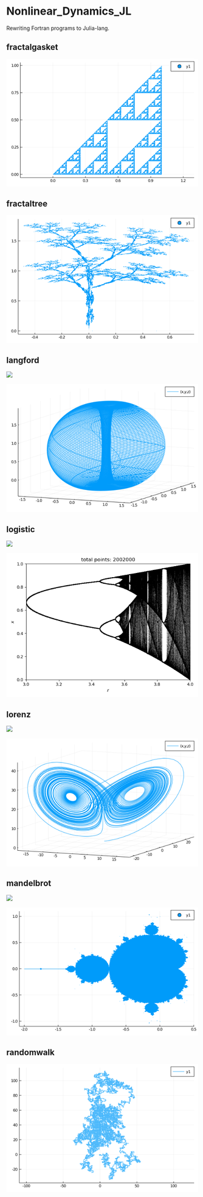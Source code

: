 # Nonlinear_Dynamics_JL
Rewriting Fortran programs to Julia-lang.

## fractalgasket
![fractalgasket_image](fractalgasket/fractalgasket.png)

## fractaltree
![fractaltree_image](fractaltree/fractaltree.png)

## langford
<!-- $$
\begin{eqnarray}
  \left\{
    \begin{array}{l}
      \frac{dx}{dt} = (z-u)x-wy \\
      \frac{dy}{dt} = wx-(z-u)y \\
      \frac{dz}{dt} = n+z-\frac{z^3}{3}-(x^2+y^2)(1+lz)+ezx^3
    \end{array}
  \right. \nonumber
\end{eqnarray}
$$ --> 

<img style="background: white;" src="https://render.githubusercontent.com/render/math?math=%5Cbegin%7Beqnarray%7D%0D%0A%20%20%5Cleft%5C%7B%0D%0A%20%20%20%20%5Cbegin%7Barray%7D%7Bl%7D%0D%0A%20%20%20%20%20%20%5Cfrac%7Bdx%7D%7Bdt%7D%20%3D%20(z-u)x-wy%20%5C%5C%0D%0A%20%20%20%20%20%20%5Cfrac%7Bdy%7D%7Bdt%7D%20%3D%20wx-(z-u)y%20%5C%5C%0D%0A%20%20%20%20%20%20%5Cfrac%7Bdz%7D%7Bdt%7D%20%3D%20n%2Bz-%5Cfrac%7Bz%5E3%7D%7B3%7D-(x%5E2%2By%5E2)(1%2Blz)%2Bezx%5E3%0D%0A%20%20%20%20%5Cend%7Barray%7D%0D%0A%20%20%5Cright.%20%5Cnonumber%0D%0A%5Cend%7Beqnarray%7D%0D">

![langfordRK4_image](langford/langfordRK4.png)

## logistic
<!-- $$
x_{n+1}=ax_n(1-x_n)
$$ --> 

<img style="background: white;" src="https://render.githubusercontent.com/render/math?math=x_%7Bn%2B1%7D%3Dax_n(1-x_n)%0D">

![logistic_image](logistic/logistic.png)

## lorenz
<!-- $$
\begin{eqnarray}
  \left\{
    \begin{array}{l}
      \frac{dx}{dt} = -px+py \\
      \frac{dy}{dt} = -xz+rx-y \\
      \frac{dz}{dt} = xy-bz
    \end{array}
  \right. \nonumber
\end{eqnarray}
$$ --> 

<img style="background: white;" src="https://render.githubusercontent.com/render/math?math=%5Cbegin%7Beqnarray%7D%0D%0A%20%20%5Cleft%5C%7B%0D%0A%20%20%20%20%5Cbegin%7Barray%7D%7Bl%7D%0D%0A%20%20%20%20%20%20%5Cfrac%7Bdx%7D%7Bdt%7D%20%3D%20-px%2Bpy%20%5C%5C%0D%0A%20%20%20%20%20%20%5Cfrac%7Bdy%7D%7Bdt%7D%20%3D%20-xz%2Brx-y%20%5C%5C%0D%0A%20%20%20%20%20%20%5Cfrac%7Bdz%7D%7Bdt%7D%20%3D%20xy-bz%0D%0A%20%20%20%20%5Cend%7Barray%7D%0D%0A%20%20%5Cright.%20%5Cnonumber%0D%0A%5Cend%7Beqnarray%7D%0D">

![lorenz_image](lorenz/lorenz.png)

## mandelbrot
<!-- $$
\begin{eqnarray}
z_{n+1}&=&z_n^2+c \nonumber \\
z_{n+1}&=&z_n^3+c \nonumber \\
z_{n+1}&=&z_n^4+c \nonumber \\
z_{n+1}&=&z_n^5+c \nonumber \\
z_{n+1}&=&\tan (z_n)+c \nonumber \\
z_{n+1}&=&\tan (z_n^4)+c \nonumber \\
z_{n+1}&=&\tan (z_n^27)+c \nonumber \\
z_{n+1}&=&\tan (z_n^256)+c \nonumber \\
z_{n+1}&=&\tan (z_n^3125)+c \nonumber
\end{eqnarray}
$$ --> 

<img style="background: white;" src="https://render.githubusercontent.com/render/math?math=%5Cbegin%7Beqnarray%7D%0D%0Az_%7Bn%2B1%7D%26%3D%26z_n%5E2%2Bc%20%5Cnonumber%20%5C%5C%0D%0Az_%7Bn%2B1%7D%26%3D%26z_n%5E3%2Bc%20%5Cnonumber%20%5C%5C%0D%0Az_%7Bn%2B1%7D%26%3D%26z_n%5E4%2Bc%20%5Cnonumber%20%5C%5C%0D%0Az_%7Bn%2B1%7D%26%3D%26z_n%5E5%2Bc%20%5Cnonumber%20%5C%5C%0D%0Az_%7Bn%2B1%7D%26%3D%26%5Ctan%20(z_n)%2Bc%20%5Cnonumber%20%5C%5C%0D%0Az_%7Bn%2B1%7D%26%3D%26%5Ctan%20(z_n%5E4)%2Bc%20%5Cnonumber%20%5C%5C%0D%0Az_%7Bn%2B1%7D%26%3D%26%5Ctan%20(z_n%5E27)%2Bc%20%5Cnonumber%20%5C%5C%0D%0Az_%7Bn%2B1%7D%26%3D%26%5Ctan%20(z_n%5E256)%2Bc%20%5Cnonumber%20%5C%5C%0D%0Az_%7Bn%2B1%7D%26%3D%26%5Ctan%20(z_n%5E3125)%2Bc%20%5Cnonumber%0D%0A%5Cend%7Beqnarray%7D%0D">

![mandelbrot_p2_image](mandelbrot/out/mandelbrot_p2.png)

## randomwalk
![randomwalk_image](randomwalk/out/randomwalk1.png)